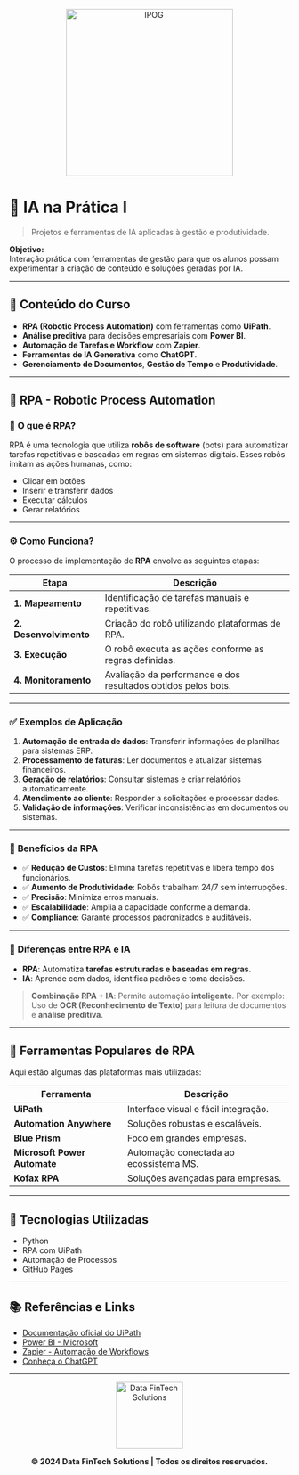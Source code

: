 
<p align="center">
  <a href="https://ipog.edu.br/">
    <img src="https://ipog.edu.br/_next/image?url=%2Flogo-ipog.png&w=1920&q=75" alt="IPOG" width="300" />
  <a/>
</p>


# 🌟 **IA na Prática I**

> Projetos e ferramentas de IA aplicadas à gestão e produtividade.

**Objetivo:**  
Interação prática com ferramentas de gestão para que os alunos possam experimentar a criação de conteúdo e soluções geradas por IA.

---

## 🚀 **Conteúdo do Curso**

- **RPA (Robotic Process Automation)** com ferramentas como **UiPath**.  
- **Análise preditiva** para decisões empresariais com **Power BI**.  
- **Automação de Tarefas e Workflow** com **Zapier**.  
- **Ferramentas de IA Generativa** como **ChatGPT**.  
- **Gerenciamento de Documentos**, **Gestão de Tempo** e **Produtividade**.

---

## 🤖 **RPA - Robotic Process Automation**

### 🧐 **O que é RPA?**

RPA é uma tecnologia que utiliza **robôs de software** (bots) para automatizar tarefas repetitivas e baseadas em regras em sistemas digitais. Esses robôs imitam as ações humanas, como:

- Clicar em botões  
- Inserir e transferir dados  
- Executar cálculos  
- Gerar relatórios  

---

### ⚙️ **Como Funciona?**

O processo de implementação de **RPA** envolve as seguintes etapas:

| **Etapa**               | **Descrição**                                                   |
|-------------------------|-----------------------------------------------------------------|
| **1. Mapeamento**       | Identificação de tarefas manuais e repetitivas.                 |
| **2. Desenvolvimento**  | Criação do robô utilizando plataformas de RPA.                 |
| **3. Execução**         | O robô executa as ações conforme as regras definidas.          |
| **4. Monitoramento**    | Avaliação da performance e dos resultados obtidos pelos bots.  |

---

### ✅ **Exemplos de Aplicação**

1. **Automação de entrada de dados**: Transferir informações de planilhas para sistemas ERP.  
2. **Processamento de faturas**: Ler documentos e atualizar sistemas financeiros.  
3. **Geração de relatórios**: Consultar sistemas e criar relatórios automaticamente.  
4. **Atendimento ao cliente**: Responder a solicitações e processar dados.  
5. **Validação de informações**: Verificar inconsistências em documentos ou sistemas.

---

### 🎯 **Benefícios da RPA**

- ✅ **Redução de Custos**: Elimina tarefas repetitivas e libera tempo dos funcionários.  
- ✅ **Aumento de Produtividade**: Robôs trabalham 24/7 sem interrupções.  
- ✅ **Precisão**: Minimiza erros manuais.  
- ✅ **Escalabilidade**: Amplia a capacidade conforme a demanda.  
- ✅ **Compliance**: Garante processos padronizados e auditáveis.

---

### 🧠 **Diferenças entre RPA e IA**

- **RPA**: Automatiza **tarefas estruturadas e baseadas em regras**.  
- **IA**: Aprende com dados, identifica padrões e toma decisões.

> **Combinação RPA + IA**: Permite automação **inteligente**. Por exemplo:  
> Uso de **OCR (Reconhecimento de Texto)** para leitura de documentos e **análise preditiva**.

---

## 🔧 **Ferramentas Populares de RPA**

Aqui estão algumas das plataformas mais utilizadas:

| **Ferramenta**              | **Descrição**                             |
|-----------------------------|-------------------------------------------|
| **UiPath**                  | Interface visual e fácil integração.      |
| **Automation Anywhere**     | Soluções robustas e escaláveis.           |
| **Blue Prism**              | Foco em grandes empresas.                 |
| **Microsoft Power Automate**| Automação conectada ao ecossistema MS.    |
| **Kofax RPA**               | Soluções avançadas para empresas.         |

---

## 🔧 Tecnologias Utilizadas

- Python
- RPA com UiPath
- Automação de Processos
- GitHub Pages

---

## 📚 **Referências e Links**

- [Documentação oficial do UiPath](https://www.uipath.com/)  
- [Power BI - Microsoft](https://powerbi.microsoft.com/)  
- [Zapier - Automação de Workflows](https://zapier.com/)  
- [Conheça o ChatGPT](https://chat.openai.com/)

---

<p align="center">
  <a href="http://www.datafintechsolutions.com">
    <img src="https://www.datafintechsolutions.com/img/logo.png" alt="Data FinTech Solutions" width="120"/>
  <a/>
</p>

<p align="center">
  <strong>© 2024 Data FinTech Solutions | Todos os direitos reservados.</strong>
</p>
